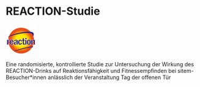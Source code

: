 # REACTION-Studie

![](https://github.com/CTU-Bern/REACTION/blob/main/logos/Reaction_Logo.png)

Eine randomisierte, kontrollierte Studie zur Untersuchung der Wirkung des REACTION-Drinks auf Reaktionsfähigkeit und Fitnessempfinden bei sitem-Besucher*innen anlässlich der Veranstaltung Tag der offenen Tür